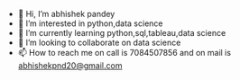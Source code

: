 - 👋 Hi, I’m abhishek pandey
- 👀 I’m interested in python,data science
- 🌱 I’m currently learning python,sql,tableau,data science
- 💞️ I’m looking to collaborate on data science
- 📫 How to reach me on call is 7084507856 and on mail is abhishekpnd20@gmail.com 

<!---
7084507856/7084507856 is a ✨ special ✨ repository because its `README.md` (this file) appears on your GitHub profile.
You can click the Preview link to take a look at your changes.
--->
